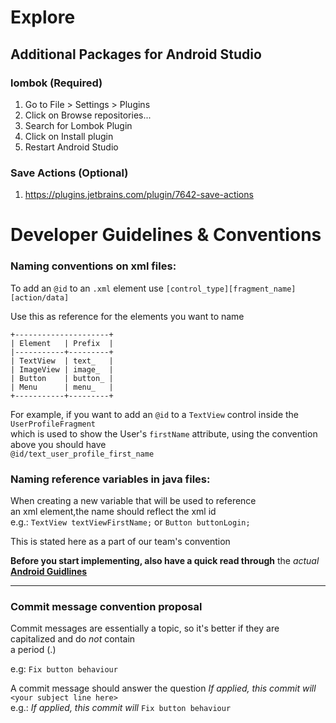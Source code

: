 # Explore

## Additional Packages for Android Studio

### lombok (Required)

 1. Go to File > Settings > Plugins
 2. Click on Browse repositories...
 3. Search for Lombok Plugin
 4. Click on Install plugin
 5. Restart Android Studio 
 
### Save Actions (Optional)
 
 1. https://plugins.jetbrains.com/plugin/7642-save-actions
 
 
 
 
# Developer Guidelines & Conventions
 
### Naming conventions on xml files:
To add an  `@id` to an `.xml` element use `[control_type][fragment_name][action/data]`

Use this as reference for the elements you want to name
```
+---------------------+
| Element   | Prefix  |
|-----------+---------+
| TextView  | text_   |
| ImageView | image_  |
| Button    | button_ |
| Menu      | menu_   |
+-----------+---------+
```

For example, if you want to add an `@id` to a `TextView` control inside the `UserProfileFragment`  
which is used to show the User's `firstName` attribute, using the convention above you should have  
`@id/text_user_profile_first_name`  

### Naming reference variables in java files:
When creating a new variable that will be used to reference  
an xml element,the name should reflect the xml id  
e.g.: `TextView textViewFirstName;` or `Button buttonLogin;`  

This is stated here as a part of our team's convention  


__Before you start implementing, also have a quick read through__
the *actual* [__Android Guidlines__](https://github.com/ribot/android-guidelines/blob/master/project_and_code_guidelines.md)

***

### Commit message convention proposal

Commit messages are essentially a topic, so it's better if they are capitalized and do *not* contain  
a period (.)

e.g: `Fix button behaviour`

A commit message should answer the question  _If applied, this commit will_ `<your subject line here>`  
e.g.: _If applied, this commit will_ `Fix button behaviour`
    
 